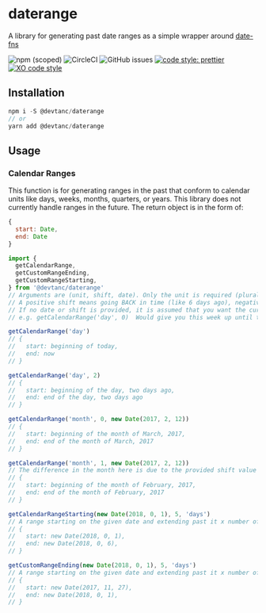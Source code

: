 # daterange

A library for generating past date ranges as a simple wrapper around [date-fns](https://date-fns.org/)

![npm (scoped)](https://img.shields.io/npm/v/@devtanc/daterange.svg)
![CircleCI](https://img.shields.io/circleci/project/github/devtanc/daterange.svg)
![GitHub issues](https://img.shields.io/github/issues/devtanc/daterange.svg)
[![code style: prettier](https://img.shields.io/badge/code_style-prettier-ff69b4.svg?style=flat-square)](https://github.com/prettier/prettier)
[![XO code style](https://img.shields.io/badge/code_style-XO-5ed9c7.svg)](https://github.com/xojs/xo)

## Installation

```js
npm i -S @devtanc/daterange
// or
yarn add @devtanc/daterange
```

## Usage

### Calendar Ranges

This function is for generating ranges in the past that conform to calendar units like days, weeks, months, quarters, or years. This library does not currently handle ranges in the future. The return object is in the form of:

```js
{
  start: Date,
  end: Date
}
```

```js
import {
  getCalendarRange,
  getCustomRangeEnding,
  getCustomRangeStarting,
} from '@devtanc/daterange'
// Arguments are (unit, shift, date). Only the unit is required (plural or singular are treated the same)
// A positive shift means going BACK in time (like 6 days ago), negative goes forward
// If no date or shift is provided, it is assumed that you want the current "unit" up until the current date/time
// e.g. getCalendarRange('day', 0)  Would give you this week up until the current time, as opposed to until the end of the week

getCalendarRange('day')
// {
//   start: beginning of today,
//   end: now
// }

getCalendarRange('day', 2)
// {
//   start: beginning of the day, two days ago,
//   end: end of the day, two days ago
// }

getCalendarRange('month', 0, new Date(2017, 2, 12))
// {
//   start: beginning of the month of March, 2017,
//   end: end of the month of March, 2017
// }

getCalendarRange('month', 1, new Date(2017, 2, 12))
// The difference in the month here is due to the provided shift value
// {
//   start: beginning of the month of February, 2017,
//   end: end of the month of February, 2017
// }

getCalendarRangeStarting(new Date(2018, 0, 1), 5, 'days')
// A range starting on the given date and extending past it x number of units
// {
//   start: new Date(2018, 0, 1),
//   end: new Date(2018, 0, 6),
// }

getCustomRangeEnding(new Date(2018, 0, 1), 5, 'days')
// A range starting on the given date and extending past it x number of units
// {
//   start: new Date(2017, 11, 27),
//   end: new Date(2018, 0, 1),
// }
```
